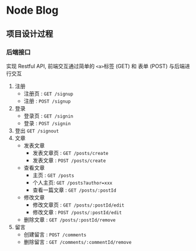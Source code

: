 # Node Blog

## 项目设计过程
### 后端接口

实现 Restful API, 前端交互通过简单的 `<a>`标签 (GET) 和 表单 (POST) 与后端进行交互

1. 注册
   * 注册页 : `GET /signup`
   * 注册 : `POST /signup`
2. 登录
   * 登录页 : `GET /signin`
   * 登录 : `POST /signin`
3. 登出 `GET /signout`
4. 文章
   * 发表文章
     * 发表文章页 : `GET /posts/create`
     * 发表文章 : `POST /posts/create`
   * 查看文章
     * 主页 : `GET /posts`
     * 个人主页: `GET /posts?author=xxx`
     * 查看一篇文章 : `GET /posts/:postId`
   * 修改文章
     * 修改文章页 : `GET /posts/:postId/edit`
     * 修改文章 : `POST /posts/:postId/edit`
   * 删除文章 : `GET /posts/:postId/remove`
5. 留言
   * 创建留言 : `POST /comments`
   * 删除留言 : `GET /comments/:commentId/remove`